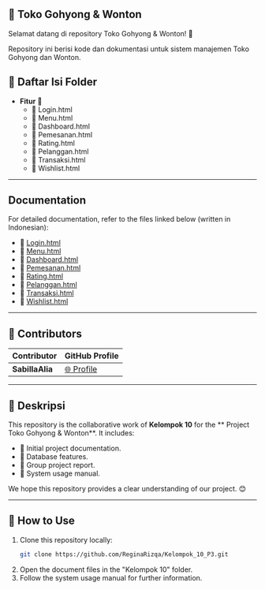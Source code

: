 ## 🥢 Toko Gohyong & Wonton

Selamat datang di repository Toko Gohyong & Wonton! 🍜

Repository ini berisi kode dan dokumentasi untuk sistem manajemen Toko Gohyong dan Wonton.

## 📂 Daftar Isi Folder
- **Fitur** 📄
  - 📘 Login.html
  - 📙 Menu.html
  - 📗 Dashboard.html
  - 📘 Pemesanan.html
  - 📗 Rating.html
  - 📙 Pelanggan.html
  - 📘 Transaksi.html
  - 📗 Wishlist.html

---

## Documentation
For detailed documentation, refer to the files linked below (written in Indonesian):

- 📘 [Login.html](#)
- 📙 [Menu.html](#)
- 📗 [Dashboard.html](#)
- 📗 [Pemesanan.html](#)
- 📙 [Rating.html](#)
- 📘 [Pelanggan.html](#)
- 📙 [Transaksi.html](#)
- 📗 [Wishlist.html](#)


---

## 🤝 Contributors
| Contributor       | GitHub Profile                                  |
|-------------------|------------------------------------------------|
| **SabillaAlia**      | [🌐 Profile](https://github.com/SabillaAlia)    |

---

## 📝 Deskripsi
This repository is the collaborative work of **Kelompok 10** for the ** Project Toko Gohyong & Wonton**. It includes:
- 📌 Initial project documentation.
- 📌 Database features.
- 📌 Group project report.
- 📌 System usage manual.

We hope this repository provides a clear understanding of our project. 😊

---

## 🚀 How to Use
1. Clone this repository locally:
   ```bash
   git clone https://github.com/ReginaRizqa/Kelompok_10_P3.git
   ```
2. Open the document files in the "Kelompok 10" folder.
3. Follow the system usage manual for further information.
